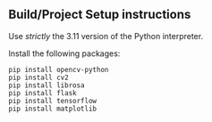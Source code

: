 ## Build/Project Setup instructions

Use _strictly_ the 3.11 version of the Python interpreter.

Install the following packages:  
  ```
  pip install opencv-python 
  pip install cv2
  pip install librosa
  pip install flask
  pip install tensorflow
  pip install matplotlib
  ```
